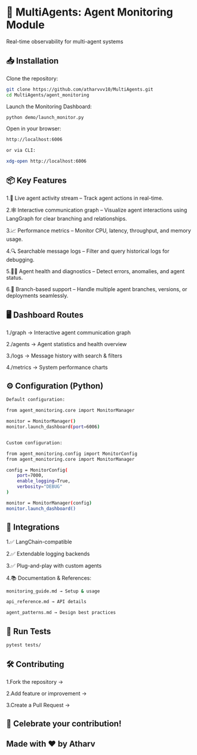 # 🧠 MultiAgents: Agent Monitoring Module

Real-time observability for multi-agent systems

## 📥 Installation

Clone the repository:
```bash
git clone https://github.com/atharvvv10/MultiAgents.git
cd MultiAgents/agent_monitoring
```

Launch the Monitoring Dashboard:
```bash
python demo/launch_monitor.py
```

Open in your browser:
```bash
http://localhost:6006

or via CLI:

xdg-open http://localhost:6006
```
## 📦 Key Features

1.📡 Live agent activity stream – Track agent actions in real-time.

2.🕸️ Interactive communication graph – Visualize agent interactions using LangGraph for clear branching and relationships.

3.📈 Performance metrics – Monitor CPU, latency, throughput, and memory usage.

4.🔍 Searchable message logs – Filter and query historical logs for debugging.

5.🧑‍💻 Agent health and diagnostics – Detect errors, anomalies, and agent status.

6.🌿 Branch-based support – Handle multiple agent branches, versions, or deployments seamlessly.

## 🖥️ Dashboard Routes

1./graph ->	Interactive agent communication graph

2./agents -> Agent statistics and health overview

3./logs	-> Message history with search & filters

4./metrics -> System performance charts

## ⚙️ Configuration (Python)
```bash
Default configuration:

from agent_monitoring.core import MonitorManager

monitor = MonitorManager()
monitor.launch_dashboard(port=6006)


Custom configuration:

from agent_monitoring.config import MonitorConfig
from agent_monitoring.core import MonitorManager

config = MonitorConfig(
    port=7000,
    enable_logging=True,
    verbosity="DEBUG"
)

monitor = MonitorManager(config)
monitor.launch_dashboard()
```

## 🔗 Integrations

1.✅ LangChain-compatible

2.✅ Extendable logging backends

3.✅ Plug-and-play with custom agents

4.📚 Documentation & References:
```bash
monitoring_guide.md → Setup & usage

api_reference.md → API details

agent_patterns.md → Design best practices
```
## 🧪 Run Tests
```bash
pytest tests/
```
## 🛠️ Contributing

1.Fork the repository →

2.Add feature or improvement →

3.Create a Pull Request →

## 🚀 Celebrate your contribution!

## Made with ❤️ by Atharv

